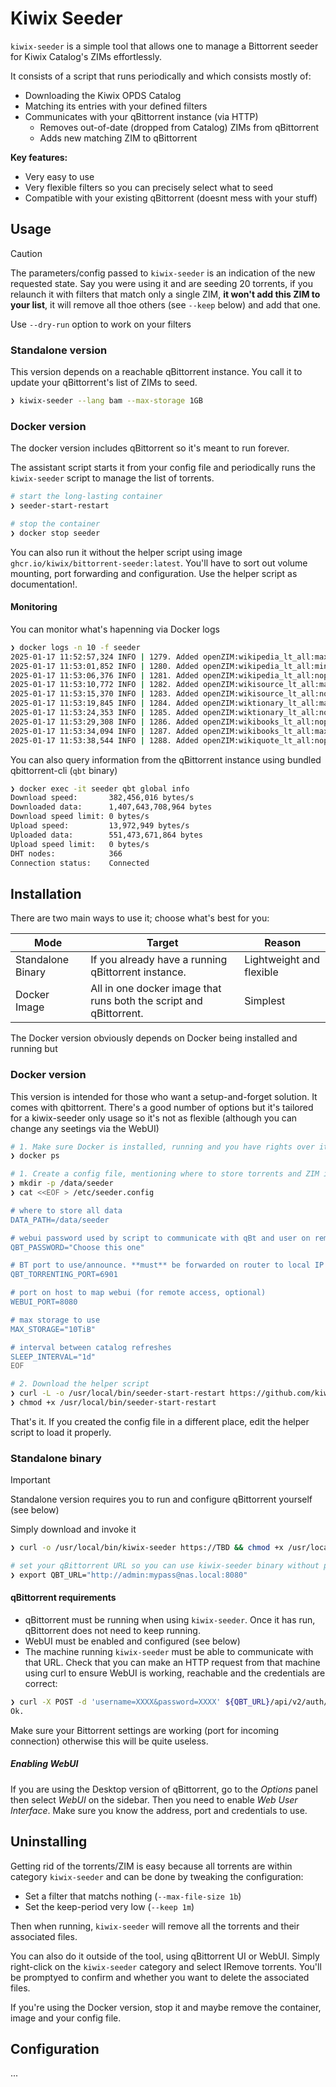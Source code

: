 # Kiwix Seeder

`kiwix-seeder` is a simple tool that allows one to manage a Bittorrent seeder for Kiwix Catalog's ZIMs effortlessly.

It  consists of a script that runs periodically and which consists mostly of:

- Downloading the Kiwix OPDS Catalog
- Matching its entries with your defined filters
- Communicates with your qBittorrent instance (via HTTP)
  - Removes out-of-date (dropped from Catalog) ZIMs from qBittorrent
  - Adds new matching ZIM to qBittorrent

**Key features:**

- Very easy to use
- Very flexible filters so you can precisely select what to seed
- Compatible with your existing qBittorrent (doesnt mess with your stuff)

## Usage

> [!CAUTION]
> The parameters/config passed to `kiwix-seeder` is an indication of the new requested state.
> Say you were using it and are seeding 20 torrents, if you relaunch it with filters that match only a single ZIM, **it won't add this ZIM to your list**, it will remove all thoe others (see `--keep` below) and add that one.
> 
> Use `--dry-run` option to work on your filters

### Standalone version

This version depends on a reachable qBittorrent instance. You call it to update your qBittorrent's list of ZIMs to seed.

```sh
❯ kiwix-seeder --lang bam --max-storage 1GB
```

### Docker version

The docker version includes qBittorrent so it's meant to run forever.

The assistant script starts it from your config file and periodically runs the `kiwix-seeder` script to manage the list of torrents.

```sh
# start the long-lasting container
❯ seeder-start-restart

# stop the container
❯ docker stop seeder
```

You can also run it without the helper script using image `ghcr.io/kiwix/bittorrent-seeder:latest`. You'll have to sort out volume mounting, port forwarding and configuration. Use the helper script as documentation!.

#### Monitoring

You can monitor what's hapenning via Docker logs

```sh
❯ docker logs -n 10 -f seeder
2025-01-17 11:52:57,324 INFO | 1279. Added openZIM:wikipedia_lt_all:maxi @ 2024-06-14 (2.2 GiB)
2025-01-17 11:53:01,852 INFO | 1280. Added openZIM:wikipedia_lt_all:mini @ 2024-06-13 (294.03 MiB)
2025-01-17 11:53:06,376 INFO | 1281. Added openZIM:wikipedia_lt_all:nopic @ 2024-06-14 (669.17 MiB)
2025-01-17 11:53:10,772 INFO | 1282. Added openZIM:wikisource_lt_all:maxi @ 2024-06-16 (7.85 MiB)
2025-01-17 11:53:15,370 INFO | 1283. Added openZIM:wikisource_lt_all:nopic @ 2024-06-16 (7.13 MiB)
2025-01-17 11:53:19,845 INFO | 1284. Added openZIM:wiktionary_lt_all:maxi @ 2024-05-11 (704.35 MiB)
2025-01-17 11:53:24,353 INFO | 1285. Added openZIM:wiktionary_lt_all:nopic @ 2024-05-11 (687.87 MiB)
2025-01-17 11:53:29,308 INFO | 1286. Added openZIM:wikibooks_lt_all:nopic @ 2024-06-26 (100.94 MiB)
2025-01-17 11:53:34,094 INFO | 1287. Added openZIM:wikibooks_lt_all:maxi @ 2024-06-26 (107.22 MiB)
2025-01-17 11:53:38,544 INFO | 1288. Added openZIM:wikiquote_lt_all:nopic @ 2024-06-16 (6.12 MiB)
```

You can also query information from the qBittorrent instance using bundled qbittorrent-cli (`qbt` binary)

```sh
❯ docker exec -it seeder qbt global info
Download speed:       382,456,016 bytes/s
Downloaded data:      1,407,643,708,964 bytes
Download speed limit: 0 bytes/s
Upload speed:         13,972,949 bytes/s
Uploaded data:        551,473,671,864 bytes
Upload speed limit:   0 bytes/s
DHT nodes:            366
Connection status:    Connected
```



## Installation

There are two main ways to use it; choose what's best for you:

| Mode | Target | Reason |
| ---  | -------| --- |
| Standalone Binary | If you already have a running qBittorrent instance. | Lightweight and flexible |
| Docker Image      | All in one docker image that runs both the script and qBittorrent. | Simplest  |

The Docker version obviously depends on Docker being installed and running but

### Docker version

This version is intended for those who want a setup-and-forget solution. It comes with qbittorrent. There's a good number of options but it's tailored for a kiwix-seeder only usage so it's not as flexible (although you can change any seetings via the WebUI)

```sh
# 1. Make sure Docker is installed, running and you have rights over it
❯ docker ps

# 1. Create a config file, mentioning where to store torrents and ZIM into.
❯ mkdir -p /data/seeder
❯ cat <<EOF > /etc/seeder.config

# where to store all data
DATA_PATH=/data/seeder

# webui password used by script to communicate with qBt and user on remove webui
QBT_PASSWORD="Choose this one"

# BT port to use/announce. **must** be forwarded on router to local IP (uPNP cannot work accross docker routing)
QBT_TORRENTING_PORT=6901

# port on host to map webui (for remote access, optional)
WEBUI_PORT=8080

# max storage to use
MAX_STORAGE="10TiB"

# interval between catalog refreshes
SLEEP_INTERVAL="1d"
EOF

# 2. Download the helper script
❯ curl -L -o /usr/local/bin/seeder-start-restart https://github.com/kiwix/container-images/raw/refs/heads/main/bittorrent-seeder/seeder-start-restart.sh
❯ chmod +x /usr/local/bin/seeder-start-restart
```

That's it. If you created the config file in a different place, edit the helper script to load it properly.

### Standalone binary

> [!IMPORTANT]  
> Standalone version requires you to run and configure qBittorrent yourself (see below)

Simply download and invoke it

```sh
❯ curl -o /usr/local/bin/kiwix-seeder https://TBD && chmod +x /usr/local/bin/kiwix-seeder

# set your qBittorrent URL so you can use kiwix-seeder binary without passing your credentials
❯ export QBT_URL="http://admin:mypass@nas.local:8080"
```

#### qBittorrent requirements

- qBittorrent must be running when using `kiwix-seeder`. Once it has run, qBittorrent does not need to keep running.
- WebUI must be enabled and configured (see below)
- The machine running `kiwix-seeder` must be able to communicate with that URL. Check that you can make an HTTP request from that machine using curl to ensure WebUI is working, reachable and the credentials are correct:


```sh
❯ curl -X POST -d 'username=XXXX&password=XXXX' ${QBT_URL}/api/v2/auth/login
Ok.
```

Make sure your Bittorrent settings are working (port for incoming connection) otherwise this will be quite useless.

##### Enabling WebUI

If you are using the Desktop version of qBittorrent, go to the *Options* panel then select *WebUI* on the sidebar. Then you need to enable *Web User Interface*.
Make sure you know the address, port and credentials to use.

## Uninstalling

Getting rid of the torrents/ZIM is easy because all torrents are within category `kiwix-seeder` and can be done by tweaking the configuration:

- Set a filter that matchs nothing (`--max-file-size 1b`)
- Set the keep-period very low (`--keep 1m`)

Then when running, `kiwix-seeder` will remove all the torrents and their associated files.

You can also do it outside of the tool, using qBittorrent UI or WebUI. Simply right-click on the `kiwix-seeder` category and select IRemove torrents. You'll be promptyed to confirm and whether you want to delete the associated files.


If you're using the Docker version, stop it and maybe remove the container, image and your config file.

## Configuration

...
